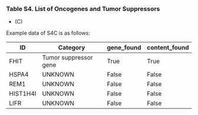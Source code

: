 ### Table S4. List of Oncogenes and Tumor Suppressors

* (C) 

Example data of S4C is as follows:

ID | Category | gene_found | content_found
---- | ---- | ---- | ----
FHIT | Tumor suppressor gene | True | True
HSPA4 | UNKNOWN | False | False
REM1 | UNKNOWN | False | False
HIST1H4I | UNKNOWN | False | False
LIFR | UNKNOWN | False | False

